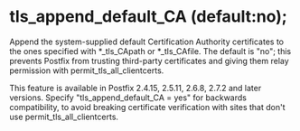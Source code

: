 # tls_append_default_CA (default:no); 

 Append the system-supplied default Certification Authority
certificates to the ones specified with *_tls_CApath or *_tls_CAfile.
The default is "no"; this prevents Postfix from trusting third-party
certificates and giving them relay permission with
permit_tls_all_clientcerts.  

 This feature is available in Postfix 2.4.15, 2.5.11, 2.6.8,
2.7.2 and later versions. Specify "tls_append_default_CA = yes" for
backwards compatibility, to avoid breaking certificate verification
with sites that don't use permit_tls_all_clientcerts. 


